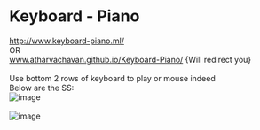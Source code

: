 # Keyboard - Piano
http://www.keyboard-piano.ml/ <br> OR <br> www.atharvachavan.github.io/Keyboard-Piano/  {Will redirect you} <br><br>
Use bottom 2 rows of keyboard to play or mouse indeed <br> Below are the SS:
<br>
![image](https://user-images.githubusercontent.com/35627981/116963320-29d10b80-acc6-11eb-8c11-bcf2dd8388aa.png)
<br><br>
![image](https://user-images.githubusercontent.com/35627981/116963356-3f463580-acc6-11eb-9aab-22f5b39ce981.png)
